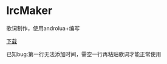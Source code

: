# lrcMaker
歌词制作，使用androlua+编写

[下载](https://github.com/zhufengning/lrcMaker/releases)

已知bug:第一行无法添加时间，需空一行再粘贴歌词才能正常使用

